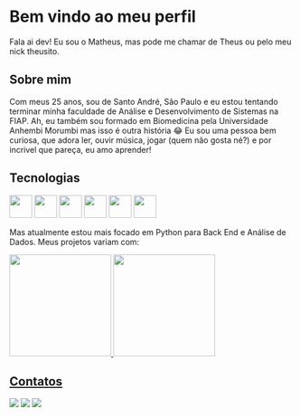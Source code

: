 
# Bem vindo ao meu perfil
Fala ai dev! Eu sou o Matheus, mas pode me chamar de Theus ou pelo meu nick theusito.





## Sobre mim
Com meus 25 anos, sou de Santo André, São Paulo e eu estou tentando terminar minha faculdade de Análise e Desenvolvimento de Sistemas na FIAP.
Ah, eu também sou formado em Biomedicina pela Universidade Anhembi Morumbi mas isso é outra história 😂
Eu sou uma pessoa bem curiosa, que adora ler, ouvir música, jogar (quem não gosta né?) e por incrivel que pareça, eu amo aprender!
## Tecnologias

<img loading="lazy" img src="https://cdn.jsdelivr.net/gh/devicons/devicon@latest/icons/python/python-original.svg" width="40" heigth="40" /> <img loading="lazy" img src="https://cdn.jsdelivr.net/gh/devicons/devicon@latest/icons/html5/html5-original-wordmark.svg" width="40" heigth="40" /> <img loading="lazy" img src="https://cdn.jsdelivr.net/gh/devicons/devicon@latest/icons/css3/css3-original-wordmark.svg" width="40" heigth="40" /> <img loading="lazy" img src="https://cdn.jsdelivr.net/gh/devicons/devicon@latest/icons/javascript/javascript-original.svg" width="40" heigth="40" /> <img loading="lazy" img src="https://cdn.jsdelivr.net/gh/devicons/devicon@latest/icons/csharp/csharp-original.svg" width="40" heigth="40" /> <img loading="lazy" img src="https://cdn.jsdelivr.net/gh/devicons/devicon@latest/icons/java/java-original-wordmark.svg" width="40" heigth="40" />

Mas atualmente estou mais focado em Python para Back End e Análise de Dados.
Meus projetos variam com:
<div>
<a href="https://github.com/seu-usuário-aqui">
<img loading="lazy" height="180em" src="https://github-readme-stats.vercel.app/api/top-langs/?username=theusito&layout=compact&langs_count=7&theme=dracula"/>
<img loading="lazy" height="180em" src="https://github-readme-stats.vercel.app/api?username=theusito&show_icons=true&theme=dracula&include_all_commits=true&count_private=true"/>
</div>

## Contatos
<div>
<a href="https://instagram.com/theusitos_" target="_blank"><img loading="lazy" src="https://img.shields.io/badge/-Instagram-%23E4405F?style=for-the-badge&logo=instagram&logoColor=white" target="_blank"></a>
<a href = "mailto:matheus.souzoliveira@gmail.com"><img loading="lazy" src="https://img.shields.io/badge/Gmail-D14836?style=for-the-badge&logo=gmail&logoColor=white" target="_blank"></a>
<a href="https://www.linkedin.com/in/matheus-souza-57461a19a/" target="_blank"><img loading="lazy" src="https://img.shields.io/badge/-LinkedIn-%230077B5?style=for-the-badge&logo=linkedin&logoColor=white" target="_blank"></a>   
</div>
